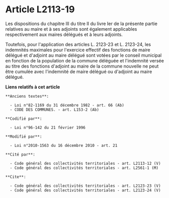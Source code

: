 # Article L2113-19

Les dispositions du chapitre III du titre II du livre Ier de la présente partie relatives au maire et à ses adjoints sont
également applicables respectivement aux maires délégués et à leurs adjoints. 

Toutefois, pour l'application des articles L. 2123-23 et L. 2123-24, les indemnités maximales pour l'exercice effectif des
fonctions de maire délégué et d'adjoint au maire délégué sont votées par le conseil municipal en fonction de la population de
la commune déléguée et l'indemnité versée au titre des fonctions d'adjoint au maire de la commune nouvelle ne peut être
cumulée avec l'indemnité de maire délégué ou d'adjoint au maire délégué.

**Liens relatifs à cet article**

	**Anciens textes**:

	  - Loi n°82-1169 du 31 décembre 1982 - art. 66 (Ab)
	  - CODE DES COMMUNES. - art. L153-2 (Ab)

	**Codifié par**:

	  - Loi n°96-142 du 21 février 1996

	**Modifié par**:

	  - Loi n°2010-1563 du 16 décembre 2010 - art. 21

	**Cité par**:

	  - Code général des collectivités territoriales - art. L2113-12 (V)
	  - Code général des collectivités territoriales - art. L2561-1 (M)

	**Cite**:

	  - Code général des collectivités territoriales - art. L2123-23 (V)
	  - Code général des collectivités territoriales - art. L2123-24 (V)
